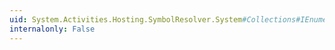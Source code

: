 ```yaml
---
uid: System.Activities.Hosting.SymbolResolver.System#Collections#IEnumerable#GetEnumerator
internalonly: False
---
```

